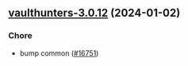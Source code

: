 

## [vaulthunters-3.0.12](https://github.com/truecharts/charts/compare/vaulthunters-3.0.11...vaulthunters-3.0.12) (2024-01-02)

### Chore



- bump common ([#16751](https://github.com/truecharts/charts/issues/16751))